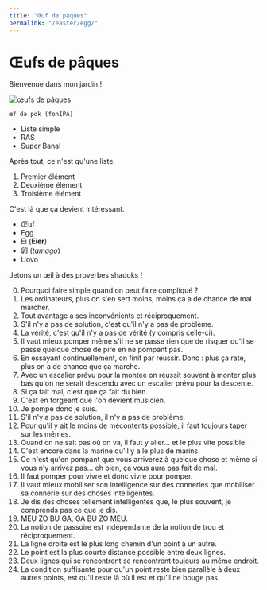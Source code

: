 ```yaml
---
title: "Œuf de pâques"
permalink: "/easter/egg/"
---
```


# Œufs de pâques

Bienvenue dans mon jardin !

![œufs de pâques](https://babylas25.mondoblog.org/files/2013/03/oeufs_ukrainiens.jpg)

``` text
œf də pɑk (fonIPA)
```

- Liste simple
- RAS
- Super Banal

Après tout, ce n'est qu'une liste.

1. Premier élément
2. Deuxième élément
3. Troisième élément

<span class="oeuf_jojo">

C'est là que ça devient intéressant.

- Œuf
- Egg
- Ei (**Eier**)
- 卵 (*tamago*)
- Uovo

Jetons un œil à des proverbes shadoks !

0. Pourquoi faire simple quand on peut faire compliqué ?
1. Les ordinateurs, plus on s'en sert moins, moins ça a de chance de mal marcher.
2. Tout avantage a ses inconvénients et réciproquement.
3. S'il n'y a pas de solution, c'est qu'il n'y a pas de problème.
4. La vérité, c'est qu'il n'y a pas de vérité (y compris celle-ci).
5. Il vaut mieux pomper même s'il ne se passe rien que de risquer qu'il se passe quelque chose de pire en ne pompant pas.
6. En essayant continuellement, on finit par réussir. Donc : plus ça rate, plus on a de chance que ça marche.
7. Avec un escalier prévu pour la montée on réussit souvent à monter plus bas qu'on ne serait descendu avec un escalier prévu pour la descente.
8. Si ça fait mal, c'est que ça fait du bien.
9. C'est en forgeant que l'on devient musicien.
10. Je pompe donc je suis.
11. S'il n'y a pas de solution, il n'y a pas de problème.
12. Pour qu'il y ait le moins de mécontents possible, il faut toujours taper sur les mêmes.
13. Quand on ne sait pas où on va, il faut y aller… et le plus vite possible.
14. C'est encore dans la marine qu'il y a le plus de marins.
15. Ce n'est qu'en pompant que vous arriverez à quelque chose et même si vous n'y arrivez pas… eh bien, ça vous aura pas fait de mal.
16. Il faut pomper pour vivre et donc vivre pour pomper.
17. Il vaut mieux mobiliser son intelligence sur des conneries que mobiliser sa connerie sur des choses intelligentes.
18. Je dis des choses tellement intelligentes que, le plus souvent, je comprends pas ce que je dis.
19. MEU ZO BU GA, GA BU ZO MEU.
20. La notion de passoire est indépendante de la notion de trou et réciproquement.
21. La ligne droite est le plus long chemin d'un point à un autre.
22. Le point est la plus courte distance possible entre deux lignes.
23. Deux lignes qui se rencontrent se rencontrent toujours au même endroit.
24. La condition suffisante pour qu'un point reste bien parallèle à deux autres points, est qu'il reste là où il est et qu'il ne bouge pas.

</span>
